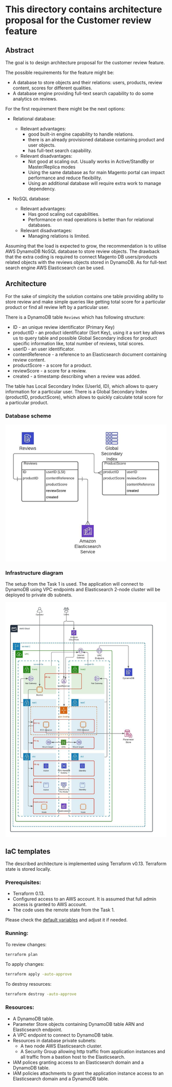# This directory contains architecture proposal for the Customer review feature

## Abstract

The goal is to design architecture proposal for the customer review feature.

The possible requirements for the feature might be:

* A database to store objects and their relations: users, products, review content, scores for different qualities.
* A database engine providing full-text search capability to do some analytics on reviews.

For the first requirement there might be the next options:

* Relational database:
  * Relevant advantages:
    * good built-in engine capability to handle relations.
    * there is an already provisioned database containing product and user objects.
    * has full-text search capability.
  * Relevant disadvantages:
    * Not good at scaling out. Usually works in Active/StandBy or Master/Replica modes
    * Using the same database as for main Magento portal can impact performance and reduce flexibility.
    * Using an additional database will require extra work to manage dependency.

* NoSQL database:
  * Relevant advantages:
    * Has good scaling out capabilities.
    * Performance on read operations is better than for relational databases.
  * Relevant disadvantages:
    * Managing relations is limited.

Assuming that the load is expected to grow, the recommendation is to utilise AWS DynamoDB NoSQL database to store review objects. The drawback that the extra coding is required to connect Magento DB users/products related objects with the reviews objects stored in DynamoDB.
As for full-text search engine AWS Elasticsearch can be used.

## Architecture

For the sake of simplcity the solution contains one table providing ability to store review and make simple queries like getting total score for a particular product or find all review left by a particular user.

There is a DynamoDB table `Reviews` which has following structure:

* ID - an unique review identificator (Primary Key)
* productID - an product identificator (Sort Key), using it a sort key allows us to query table and possible Global Secondary indices for product specific information like, total number of reviews, total scores.
* userID - an user identificator.
* contentReference - a reference to an Elasticsearch document containing review content.
* productScore - a score for a product.
* reviewScore - a score for a review.
* created - a timestamp describing when a review was added.

The table has Local Secondary Index (UserId, ID), which allows to query information for a particular user.
There is a Global Secondary Index (productID, productScore), which allows to quickly calculate total score for a particular product.

### Database scheme
![Database relations](../assets/Architecture02.jpg)


### Infrastructure diagram

The setup from the Task 1 is used. 
The application will connect to DynamoDB using VPC endpoints and Elasticsearch 2-node cluster will be deployed to private db subnets.

![Infrastructure](../assets/Architecture02b.jpg)


## IaC templates

The described architecture is implemented using Terraform v0.13. Terraform state is stored locally.

### Prerequisites:

* Terraform 0.13.
* Configured access to an AWS account. It is assumed that full admin access is granted to AWS account.
* The code uses the remote state from the Task 1.

Please check the [default variables](terraform.tfvars) and adjust it if needed.


### Running:

To review changes:

```sh
terraform plan
```

To apply changes:

```sh
terraform apply -auto-approve
```

To destroy resources:

```sh
terraform destroy -auto-approve
```

### Resources:

* A DynamoDB table.
* Parameter Store objects containing DynamoDB table ARN and Elasticsearch endpoint.
* A VPC endpoint to connect to DynamoDB table.
* Resources in database private subnets:
  * A two node AWS Elasticsearch cluster.
  * A Security Group allowing http traffic from application instances and all traffic from a bastion host to the Elasticsearch.
* IAM polices granting access to an Elasticsearch domain and a DynamoDB table.
* IAM policies attachments to grant the application instance access to an Elasticsearch domain and a DynamoDB table.
